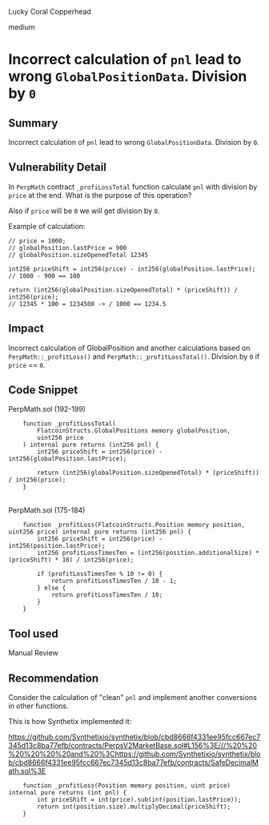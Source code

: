 Lucky Coral Copperhead

medium

# Incorrect calculation of `pnl` lead to wrong `GlobalPositionData`. Division by `0`

## Summary

Incorrect calculation of `pnl` lead to wrong `GlobalPositionData`. Division by `0`.

## Vulnerability Detail

In `PerpMath` contract `_profiLossTotal` function calculate `pnl` with division by `price` at the end. What is the purpose of this operation?

Also if `price` will be `0` we will get division by `0`. 

Example of calculation:

```solidity
// price = 1000;
// globalPosition.lastPrice = 900
// globalPosition.sizeOpenedTotal 12345

int256 priceShift = int256(price) - int256(globalPosition.lastPrice);
// 1000 - 900 == 100

return (int256(globalPosition.sizeOpenedTotal) * (priceShift)) / int256(price);
// 12345 * 100 = 1234500 -> / 1000 == 1234.5
```

## Impact

Incorrect calculation of GlobalPosition and another calculations based on `PerpMath::_profitLoss()` and `PerpMath::_profitLossTotal()`. Division by `0` if `price` == `0`.  

## Code Snippet

PerpMath.sol (192-199)

```solidity
    function _profitLossTotal(
        FlatcoinStructs.GlobalPositions memory globalPosition,
        uint256 price
    ) internal pure returns (int256 pnl) {
        int256 priceShift = int256(price) - int256(globalPosition.lastPrice);

        return (int256(globalPosition.sizeOpenedTotal) * (priceShift)) / int256(price);
    }
```

\
PerpMath.sol (175-184)

```solidity
    function _profitLoss(FlatcoinStructs.Position memory position, uint256 price) internal pure returns (int256 pnl) {
        int256 priceShift = int256(price) - int256(position.lastPrice);
        int256 profitLossTimesTen = (int256(position.additionalSize) * (priceShift) * 10) / int256(price);

        if (profitLossTimesTen % 10 != 0) {
            return profitLossTimesTen / 10 - 1;
        } else {
            return profitLossTimesTen / 10;
        }
    }
```

## Tool used

Manual Review

## Recommendation

Consider the calculation of "clean" `pnl` and implement another conversions in other functions. 

This is how Synthetix implemented it: 

https://github.com/Synthetixio/synthetix/blob/cbd8666f4331ee95fcc667ec7345d13c8ba77efb/contracts/PerpsV2MarketBase.sol#L156%3E///%20%20%20%20%20%20and%20%3Chttps://github.com/Synthetixio/synthetix/blob/cbd8666f4331ee95fcc667ec7345d13c8ba77efb/contracts/SafeDecimalMath.sol%3E

```solidity
    function _profitLoss(Position memory position, uint price) internal pure returns (int pnl) {
        int priceShift = int(price).sub(int(position.lastPrice));
        return int(position.size).multiplyDecimal(priceShift);
    }
```
